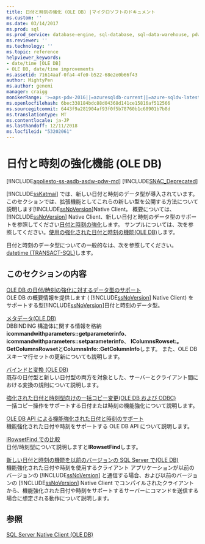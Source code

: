 ```yaml
---
title: 日付と時刻の強化 (OLE DB) |マイクロソフトのドキュメント
ms.custom: ''
ms.date: 03/14/2017
ms.prod: sql
ms.prod_service: database-engine, sql-database, sql-data-warehouse, pdw
ms.reviewer: ''
ms.technology: ''
ms.topic: reference
helpviewer_keywords:
- date/time [OLE DB]
- OLE DB, date/time improvements
ms.assetid: 71614aaf-0fa4-4fe0-b522-68e2e0b66f43
author: MightyPen
ms.author: genemi
manager: craigg
monikerRange: '>=aps-pdw-2016||=azuresqldb-current||=azure-sqldw-latest||>=sql-server-2016||=sqlallproducts-allversions||>=sql-server-linux-2017||=azuresqldb-mi-current'
ms.openlocfilehash: 6bec338184bdc88d04368d141ce15816af512566
ms.sourcegitcommit: 6443f9a281904af93f0f5b78760b1c68901b7b8d
ms.translationtype: MT
ms.contentlocale: ja-JP
ms.lasthandoff: 12/11/2018
ms.locfileid: "53202061"
---
```

# <a name="date-and-time-improvements-ole-db"></a>日付と時刻の強化機能 (OLE DB)
[!INCLUDE[appliesto-ss-asdb-asdw-pdw-md](../../includes/appliesto-ss-asdb-asdw-pdw-md.md)]
[!INCLUDE[SNAC_Deprecated](../../includes/snac-deprecated.md)]

  [!INCLUDE[ssKatmai](../../includes/sskatmai-md.md)] では、新しい日付と時刻のデータ型が導入されています。 このセクションでは、拡張機能としてこれらの新しい型を公開する方法について説明します[!INCLUDE[ssNoVersion](../../includes/ssnoversion-md.md)]Native Client。 概要については、 [!INCLUDE[ssNoVersion](../../includes/ssnoversion-md.md)] Native Client、新しい日付と時刻のデータ型のサポートを参照してください[日付と時刻の強化](../../relational-databases/native-client/features/date-and-time-improvements.md)します。 サンプルについては、次を参照してください。[使用の強化された日付と時刻の機能&#40;OLE DB&#41;](../../relational-databases/native-client-ole-db-how-to/use-enhanced-date-and-time-features-ole-db.md)します。  
  
 日付と時刻のデータ型についての一般的なは、次を参照してください。 [datetime &#40;TRANSACT-SQL&#41;](../../t-sql/data-types/datetime-transact-sql.md)します。  
  
## <a name="in-this-section"></a>このセクションの内容  
 [OLE DB の日付/時刻の強化に対するデータ型のサポート](../../relational-databases/native-client-ole-db-date-time/data-type-support-for-ole-db-date-and-time-improvements.md)  
 OLE DB の概要情報を提供します ( [!INCLUDE[ssNoVersion](../../includes/ssnoversion-md.md)] Native Client) をサポートする型[!INCLUDE[ssNoVersion](../../includes/ssnoversion-md.md)]日付と時刻のデータ型。  
  
 [メタデータ&#40;OLE DB&#41;](https://msdn.microsoft.com/library/605e3be5-aeea-4573-9847-b866ed3c8bff)  
 DBBINDING 構造体に関する情報を格納**icommandwithparameters::getparameterinfo**、 **icommandwithparameters::setparameterinfo**、 **IColumnsRowset:。GetColumnsRowset**と**ColumnsInfo::GetColumnInfo**します。 また、OLE DB スキーマ行セットの更新についても説明します。  
  
 [バインドと変換 &#40;OLE DB&#41;](../../relational-databases/native-client-ole-db-date-time/conversions-ole-db.md)  
 既存の日付型と新しい日付型の両方を対象とした、サーバーとクライアント間における変換の規則について説明します。  
  
 [強化された日付と時刻型向けの一括コピー変更&#40;OLE DB および ODBC&#41;](../../relational-databases/native-client-odbc-date-time/bulk-copy-changes-for-enhanced-date-and-time-types-ole-db-and-odbc.md)  
 一括コピー操作をサポートする日付または時刻の機能強化について説明します。  
  
 [OLE DB API による機能強化された日付と時刻のサポート](../../relational-databases/native-client-ole-db-date-time/ole-db-api-support-for-date-and-time-enhancements.md)  
 機能強化された日付や時刻をサポートする OLE DB API について説明します。  
  
 [IRowsetFind での比較](../../relational-databases/native-client-ole-db-date-time/comparability-for-irowsetfind.md)  
 日付/時刻型について説明しますと**IRowsetFind**します。  
  
 [新しい日付と時刻の機能を以前のバージョンの SQL Server で&#40;OLE DB&#41;](../../relational-databases/native-client-ole-db-date-time/new-date-and-time-features-with-previous-sql-server-versions-ole-db.md)  
 機能強化された日付や時刻を使用するクライアント アプリケーションが以前のバージョンの [!INCLUDE[ssNoVersion](../../includes/ssnoversion-md.md)] と通信する場合、および以前のバージョンの [!INCLUDE[ssNoVersion](../../includes/ssnoversion-md.md)] Native Client でコンパイルされたクライアントから、機能強化された日付や時刻をサポートするサーバーにコマンドを送信する場合に想定される動作について説明します。  
  
## <a name="see-also"></a>参照  
 [SQL Server Native Client &#40;OLE DB&#41;](../../relational-databases/native-client/ole-db/sql-server-native-client-ole-db.md)  
  
  
